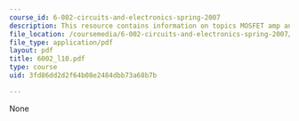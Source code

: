 ```yaml
---
course_id: 6-002-circuits-and-electronics-spring-2007
description: This resource contains information on topics MOSFET amp and amplifiers.
file_location: /coursemedia/6-002-circuits-and-electronics-spring-2007/3fd86dd2d2f64b08e2484dbb73a68b7b_6002_l10.pdf
file_type: application/pdf
layout: pdf
title: 6002_l10.pdf
type: course
uid: 3fd86dd2d2f64b08e2484dbb73a68b7b

---
```

None
